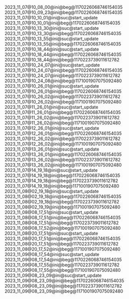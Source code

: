 2023_11_07@10_08_00@ini@beg@1170226068746154035
2023_11_07@10_09_23@ini@beg@1170226068746154035
2023_11_07@10_10_01@ini@suc@start_update
2023_11_07@10_10_01@ini@beg@1170226068746154035
2023_11_07@10_13_30@ini@suc@start_update
2023_11_07@10_13_30@ini@beg@1170226068746154035
2023_11_07@10_13_55@ini@suc@start_update
2023_11_07@10_13_55@ini@beg@1170226068746154035
2023_11_07@10_18_44@ini@suc@start_update
2023_11_07@10_18_44@ini@beg@1170226068746154035
2023_11_07@10_18_44@ini@beg@1170223739011612782
2023_11_07@10_24_07@ini@suc@start_update
2023_11_07@10_24_07@ini@beg@1170226068746154035
2023_11_07@10_24_07@ini@beg@1170223739011612782
2023_11_07@10_24_08@ini@beg@1171001907075092480
2023_11_07@10_26_01@ini@suc@start_update
2023_11_07@10_26_01@ini@beg@1170226068746154035
2023_11_07@10_26_02@ini@beg@1170223739011612782
2023_11_07@10_26_02@ini@beg@1171001907075092480
2023_11_07@11_26_01@ini@suc@start_update
2023_11_07@11_26_01@ini@beg@1170226068746154035
2023_11_07@11_26_02@ini@beg@1170223739011612782
2023_11_07@11_26_02@ini@beg@1171001907075092480
2023_11_07@12_26_01@ini@suc@start_update
2023_11_07@12_26_01@ini@beg@1170226068746154035
2023_11_07@12_26_02@ini@beg@1170223739011612782
2023_11_07@12_26_02@ini@beg@1171001907075092480
2023_11_07@13_26_01@ini@suc@start_update
2023_11_07@13_26_01@ini@beg@1170226068746154035
2023_11_07@13_26_02@ini@beg@1170223739011612782
2023_11_07@13_26_02@ini@beg@1171001907075092480
2023_11_07@14_19_18@ini@suc@start_update
2023_11_07@14_19_18@ini@beg@1170226068746154035
2023_11_07@14_19_18@ini@beg@1170223739011612782
2023_11_07@14_19_18@ini@beg@1171001907075092480
2023_11_08@02_19_18@ini@suc@start_update
2023_11_08@02_19_18@ini@beg@1170226068746154035
2023_11_08@02_19_18@ini@beg@1170223739011612782
2023_11_08@02_19_19@ini@beg@1171001907075092480
2023_11_08@08_17_51@ini@suc@start_update
2023_11_08@08_17_51@ini@beg@1170226068746154035
2023_11_08@08_17_51@ini@beg@1170223739011612782
2023_11_08@08_17_52@ini@beg@1171001907075092480
2023_11_08@20_17_51@ini@suc@start_update
2023_11_08@20_17_51@ini@beg@1170226068746154035
2023_11_08@20_17_51@ini@beg@1170223739011612782
2023_11_08@20_17_52@ini@beg@1171001907075092480
2023_11_09@08_17_54@ini@suc@start_update
2023_11_09@08_17_54@ini@beg@1170226068746154035
2023_11_09@08_17_55@ini@beg@1170223739011612782
2023_11_09@08_17_55@ini@beg@1171001907075092480
2023_11_09@08_23_09@ini@suc@start_update
2023_11_09@08_23_09@ini@beg@1170226068746154035
2023_11_09@08_23_09@ini@beg@1170223739011612782
2023_11_09@08_23_09@ini@beg@1171001907075092480

